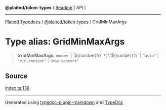 **@plaited/token-types** ( [Readme](../README.md) \| API )

***

[Plaited Typedocs](../../../modules.md) / [@plaited/token-types](../modules.md) / GridMinMaxArgs

# Type alias: GridMinMaxArgs

> **GridMinMaxArgs**: `number` \| \`${number}fr\` \| \`${number}%\` \| `"auto"` \| `"min-content"` \| `"max-content"`

## Source

[index.ts:138](https://github.com/plaited/plaited/blob/b151218/libs/token-types/src/index.ts#L138)

***

Generated using [typedoc-plugin-markdown](https://www.npmjs.com/package/typedoc-plugin-markdown) and [TypeDoc](https://typedoc.org/)
